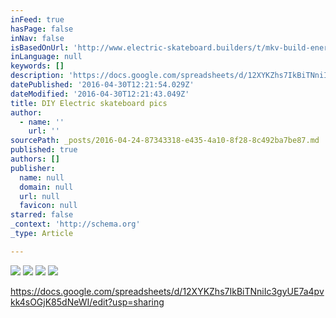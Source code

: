 ```yaml
---
inFeed: true
hasPage: false
inNav: false
isBasedOnUrl: 'http://www.electric-skateboard.builders/t/mkv-build-enertion-6372-motor-and-kit-100a-hobbytech-e-skate-esc-koston-deck-lipo-6s-5a-old-hub-motors-build/2298?u=makevoid'
inLanguage: null
keywords: []
description: 'https://docs.google.com/spreadsheets/d/12XYKZhs7IkBiTNniIc3gyUE7a4pvkk4sOGjK85dNeWI/edit?usp=sharing '
datePublished: '2016-04-30T12:21:54.029Z'
dateModified: '2016-04-30T12:21:43.049Z'
title: DIY Electric skateboard pics
author:
  - name: ''
    url: ''
sourcePath: _posts/2016-04-24-87343318-e435-4a10-8f28-8c492ba7be87.md
published: true
authors: []
publisher:
  name: null
  domain: null
  url: null
  favicon: null
starred: false
_context: 'http://schema.org'
_type: Article

---
```

![](https://the-grid-user-content.s3-us-west-2.amazonaws.com/fef678c2-9c95-482f-8193-7ece25e8497c.jpg)
![](https://the-grid-user-content.s3-us-west-2.amazonaws.com/4107c989-dadd-4ccb-b116-642f4fe07d05.jpg)
![](https://the-grid-user-content.s3-us-west-2.amazonaws.com/d24d9309-37b6-490f-bc9d-266556be7583.jpg)
![](https://the-grid-user-content.s3-us-west-2.amazonaws.com/9c9b0f3b-f24e-4ac7-860e-ebcadf3e5b72.jpg)

https://docs.google.com/spreadsheets/d/12XYKZhs7IkBiTNniIc3gyUE7a4pvkk4sOGjK85dNeWI/edit?usp=sharing